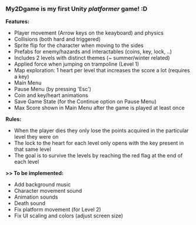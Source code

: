 <h3>My2Dgame is my first Unity <i>platformer</i> game! :D</h3>

<strong>Features:</strong>
- Player movement (Arrow keys on the keayboard) and physics
- Collisions (both hard and triggered)
- Sprite flip for the character when moving to the sides
- Prefabs for enemy/hazards and interactables (coins, key, lock, ..)
- Includes 2 levels with distinct themes (~ summer/winter related)
- Applied force when jumping on trampoline (Level 1)
- Map exploration: 1 heart per level that increases the score a lot (requires a key)
- Main Menu
- Pause Menu (by pressing 'Esc')
- Coin and key/heart animations
- Save Game State (for the Continue option on Pause Menu)
- Max Score shown in Main Menu after the game is played at least once

<strong>Rules:</strong>
- When the player dies they only lose the points acquired in the particular level they were on
- The lock to the heart for each level only opens with the key present in that same level
- The goal is to survive the levels by reaching the red flag at the end of each level



<strong>>> To be implemented:</strong>
- Add background music
- Character movement sound
- Animation sounds
- Death sound
- Fix platform movement (for Level 2)
- Fix UI scaling and colors (adjust screen size)
